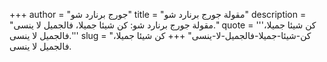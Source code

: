 +++
author = "جورج برنارد شو"
title = "مقولة جورج برنارد شو"
description = "مقولة جورج برنارد شو: كن شيئا جميلا، فالجميل لا ينسى."
quote = '''كن شيئا جميلا، فالجميل لا ينسى.''' 
slug = "كن-شيئا-جميلا-فالجميل-لا-ينسى"
+++
كن شيئا جميلا، فالجميل لا ينسى.

